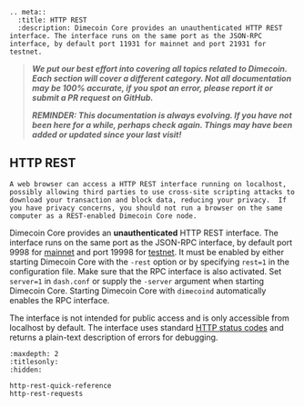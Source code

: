 ```{eval-rst}
.. meta::
  :title: HTTP REST
  :description: Dimecoin Core provides an unauthenticated HTTP REST interface. The interface runs on the same port as the JSON-RPC interface, by default port 11931 for mainnet and port 21931 for testnet. 
```

> ***We put our best effort into covering all topics related to Dimecoin. Each section will cover a different category. Not all documentation may be 100% accurate, if you spot an error, please report it or submit a PR request on GitHub.***
>
> ***REMINDER: This documentation is always evolving. If you have not been here for a while, perhaps check again. Things may have been added or updated since your last visit!***

## HTTP REST

```{warning}
A web browser can access a HTTP REST interface running on localhost, possibly allowing third parties to use cross-site scripting attacks to download your transaction and block data, reducing your privacy.  If you have privacy concerns, you should not run a browser on the same computer as a REST-enabled Dimecoin Core node.
```

Dimecoin Core provides an **unauthenticated** HTTP REST interface.  The interface runs on the same port as the JSON-RPC interface, by default port 9998 for [mainnet](../reference/glossary.md#mainnet) and port 19998 for [testnet](../reference/glossary.md#testnet). It must be enabled by either starting Dimecoin Core with the `-rest` option or by specifying `rest=1` in the configuration file. Make sure that the RPC interface is also activated. Set `server=1` in `dash.conf` or supply the `-server` argument when starting Dimecoin Core. Starting Dimecoin Core with `dimecoind` automatically enables the RPC interface.

The interface is not intended for public access and is only accessible from localhost by default. The interface uses standard [HTTP status codes](https://en.wikipedia.org/wiki/List_of_HTTP_status_codes) and returns a plain-text description of errors for debugging.

```{toctree}
:maxdepth: 2
:titlesonly:
:hidden:

http-rest-quick-reference
http-rest-requests
```
